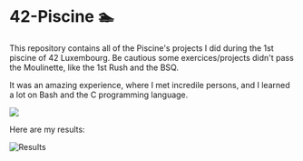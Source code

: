 # 42-Piscine 🏊
This repository contains all of the Piscine's projects I did during the 1st piscine of 42 Luxembourg.
Be cautious some exercices/projects didn't pass the Moulinette, like the 1st Rush and the BSQ.

It was an amazing experience, where I met incredile persons, and I learned a lot on Bash and the C programming language.
<p align="left">
  <a href="https://skillicons.dev">
    <img src="https://skillicons.dev/icons?i=c,bash,vim,git" />
  </a>
</p>
Here are my results:

![Results](https://github.com/Nailuu/42-Piscine/assets/95885844/6ecbe5de-e00a-41de-8acc-1a434913ae8b)
